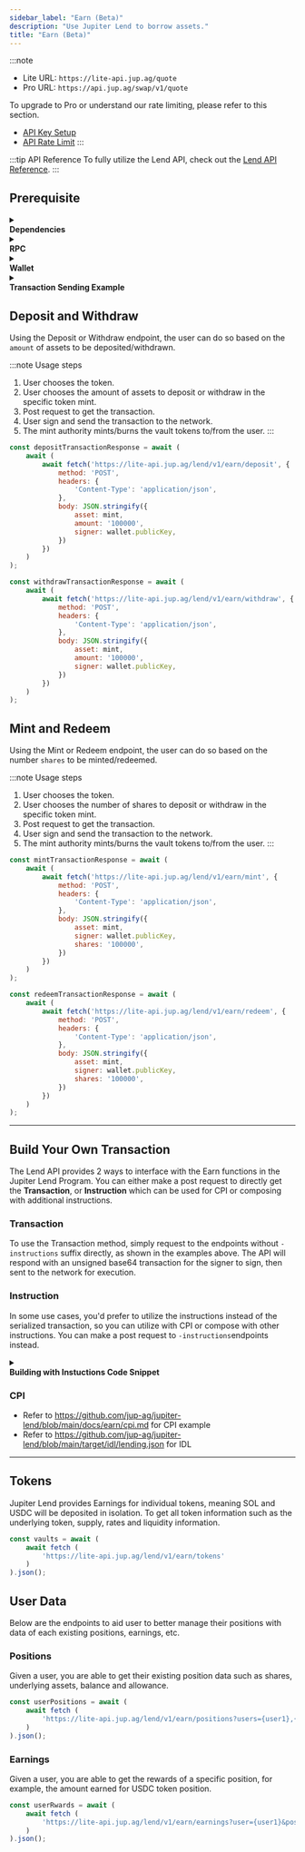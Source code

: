```yaml
---
sidebar_label: "Earn (Beta)"
description: "Use Jupiter Lend to borrow assets."
title: "Earn (Beta)"
---
```


<head>
    <title>Earn (Beta)</title>
    <meta name="twitter:card" content="summary" />
</head>

:::note
- Lite URL: `https://lite-api.jup.ag/quote`
- Pro URL: `https://api.jup.ag/swap/v1/quote`

To upgrade to Pro or understand our rate limiting, please refer to this section.
- [API Key Setup](/docs/api-setup)
- [API Rate Limit](/docs/api-rate-limit)
:::

:::tip API Reference
To fully utilize the Lend API, check out the [Lend API Reference](/docs/api/lend-api).
:::

## Prerequisite

<details>
    <summary>
        <div>
            <div>
                <b>Dependencies</b>
            </div>
        </div>
    </summary>

```bash
npm install @solana/web3.js@1 # Using v1 of web3.js instead of v2
npm install dotenv # If required for wallet setup
```
</details>

<details>
    <summary>
        <div>
            <div>
                <b>RPC</b>
            </div>
        </div>
    </summary>

**Set up RPC**

:::note
Solana provides a [default RPC endpoint](https://solana.com/docs/core/clusters). However, as your application grows, we recommend you to always use your own or provision a 3rd party provider’s RPC endpoint such as [Helius](https://helius.dev/) or [Triton](https://triton.one/).
:::

```jsx
import { Connection } from "@solana/web3.js";
const connection = new Connection('https://api.mainnet-beta.solana.com');
```
</details>

<details>
    <summary>
        <div>
            <div>
                <b>Wallet</b>
            </div>
        </div>
    </summary>

**Set up Development Wallet**

:::note
- You can paste in your private key for testing purposes but this is not recommended for production applications.
- If you want to store your private key in the project directly, you can do it via a `.env` file.
:::

To set up a development wallet via `.env` file, you can use the following script.

```jsx
// index.js
import { Keypair } from '@solana/web3.js';
import dotenv from 'dotenv';
require('dotenv').config();

const wallet = Keypair.fromSecretKey(bs58.decode(process.env.PRIVATE_KEY || ''));
```

```bash
# .env
PRIVATE_KEY=""
```

To set up a development wallet via a wallet generated via [Solana CLI](https://solana.com/docs/intro/installation#solana-cli-basics), you can use the following script.

```jsx
import { Keypair } from '@solana/web3.js';
import fs from 'fs';

const privateKeyArray = JSON.parse(fs.readFileSync('/Path/To/.config/solana/id.json', 'utf8').trim());
const wallet = Keypair.fromSecretKey(new Uint8Array(privateKeyArray));
```
</details>

<details>
    <summary>
        <div>
            <div>
                <b>Transaction Sending Example</b>
            </div>
        </div>
    </summary>

```jsx
transaction.sign([wallet]);
const transactionBinary = transaction.serialize();
console.log(transactionBinary);
console.log(transactionBinary.length);
const blockhashInfo = await connection.getLatestBlockhashAndContext({ commitment: "finalized" });

const signature = await connection.sendRawTransaction(transactionBinary, {
  maxRetries: 0,
  skipPreflight: true,
  preflightCommitment: "confirmed",
});

console.log(`Transaction sent: https://solscan.io/tx/${signature}`);
  
try {
  const confirmation = await connection.confirmTransaction({
    signature,
    blockhash: blockhashInfo.value.blockhash,
    lastValidBlockHeight: blockhashInfo.value.lastValidBlockHeight,
  }, "confirmed");

  if (confirmation.value.err) {
    console.error(`Transaction failed: ${JSON.stringify(confirmation.value.err)}`);
    console.log(`Examine the failed transaction: https://solscan.io/tx/${signature}`);
  } else {
    console.log(`Transaction successful: https://solscan.io/tx/${signature}`);
  }
} catch (error) {
  console.error(`Error confirming transaction: ${error}`);
  console.log(`Examine the transaction status: https://solscan.io/tx/${signature}`);
};
```

</details>

## Deposit and Withdraw

Using the Deposit or Withdraw endpoint, the user can do so based on the `amount` of assets to be deposited/withdrawn.

:::note Usage steps
1. User chooses the token.
2. User chooses the amount of assets to deposit or withdraw in the specific token mint.
3. Post request to get the transaction.
4. User sign and send the transaction to the network.
4. The mint authority mints/burns the vault tokens to/from the user.
:::

```jsx
const depositTransactionResponse = await (
    await (
        await fetch('https://lite-api.jup.ag/lend/v1/earn/deposit', {
            method: 'POST',
            headers: {
                'Content-Type': 'application/json',
            },
            body: JSON.stringify({
                asset: mint,
                amount: '100000',
                signer: wallet.publicKey,
            })
        })
    )
);
```
```jsx
const withdrawTransactionResponse = await (
    await (
        await fetch('https://lite-api.jup.ag/lend/v1/earn/withdraw', {
            method: 'POST',
            headers: {
                'Content-Type': 'application/json',
            },
            body: JSON.stringify({
                asset: mint,
                amount: '100000',
                signer: wallet.publicKey,
            })
        })
    )
);
```

## Mint and Redeem

Using the Mint or Redeem endpoint, the user can do so based on the number `shares` to be minted/redeemed.

:::note Usage steps
1. User chooses the token.
2. User chooses the number of shares to deposit or withdraw in the specific token mint.
3. Post request to get the transaction.
4. User sign and send the transaction to the network.
4. The mint authority mints/burns the vault tokens to/from the user.
:::

```jsx
const mintTransactionResponse = await (
    await (
        await fetch('https://lite-api.jup.ag/lend/v1/earn/mint', {
            method: 'POST',
            headers: {
                'Content-Type': 'application/json',
            },
            body: JSON.stringify({
                asset: mint,
                signer: wallet.publicKey,
                shares: '100000',
            })
        })
    )
);
```
```jsx
const redeemTransactionResponse = await (
    await (
        await fetch('https://lite-api.jup.ag/lend/v1/earn/redeem', {
            method: 'POST',
            headers: {
                'Content-Type': 'application/json',
            },
            body: JSON.stringify({
                asset: mint,
                signer: wallet.publicKey,
                shares: '100000',
            })
        })
    )
);
```

---

## Build Your Own Transaction

The Lend API provides 2 ways to interface with the Earn functions in the Jupiter Lend Program. You can either make a post request to directly get the **Transaction**, or **Instruction** which can be used for CPI or composing with additional instructions.

### Transaction

To use the Transaction method, simply request to the endpoints without `-instructions` suffix directly, as shown in the examples above. The API will respond with an unsigned base64 transaction for the signer to sign, then sent to the network for execution.

### Instruction

In some use cases, you'd prefer to utilize the instructions instead of the serialized transaction, so you can utilize with CPI or compose with other instructions. You can make a post request to `-instructions`endpoints instead.

<details>
    <summary>
        <div>
            <div>
                <b>Building with Instuctions Code Snippet</b>
            </div>
        </div>
    </summary>
Example code snippet of using `/deposit-instructions` endpoint and building a transaction with the instructions.

```jsx
import { Connection, Keypair, PublicKey, TransactionMessage, TransactionInstruction, VersionedTransaction } from '@solana/web3.js';
import fs from 'fs';

const privateKeyArray = JSON.parse(fs.readFileSync('/Path/to/private/key', 'utf8').trim());
const wallet = Keypair.fromSecretKey(new Uint8Array(privateKeyArray));
const connection = new Connection('insert-your-own-rpc');

const depositIx = await (
    await fetch (
        'https://lite-api.jup.ag/lend/v1/earn/deposit-instructions', {
            method: 'POST',
            headers: {
                'Content-Type': 'application/json',
            },
            body: JSON.stringify({
                asset: 'EPjFWdd5AufqSSqeM2qN1xzybapC8G4wEGGkZwyTDt1v',
                amount: '1000000',
                signer: wallet.publicKey,
            }, null, 2)
        }
    )
).json();

console.log(JSON.stringify(depositIx, null, 2));

const deserializeInstruction = (instruction) => {
    return new TransactionInstruction({
    programId: new PublicKey(instruction.programId),
    keys: instruction.accounts.map((key) => ({
        pubkey: new PublicKey(key.pubkey),
        isSigner: key.isSigner,
        isWritable: key.isWritable,
    })),
    data: Buffer.from(instruction.data, 'base64'),
    });
};

const blockhash = (await connection.getLatestBlockhash()).blockhash;
const messageV0 = new TransactionMessage({
    payerKey: wallet.publicKey,
    recentBlockhash: blockhash,
    instructions: [
        ...depositIx.instructions.map(deserializeInstruction)
    ],
}).compileToV0Message();

const transaction = new VersionedTransaction(messageV0);
transaction.sign([wallet]);
const transactionBinary = transaction.serialize();
console.log(transactionBinary);
console.log(transactionBinary.length);
const blockhashInfo = await connection.getLatestBlockhashAndContext({ commitment: "finalized" });

const signature = await connection.sendRawTransaction(transactionBinary, {
  maxRetries: 0,
  skipPreflight: true,
  preflightCommitment: "confirmed",
});

console.log(`Transaction sent: https://solscan.io/tx/${signature}`);
  
try {
  const confirmation = await connection.confirmTransaction({
    signature,
    blockhash: blockhashInfo.value.blockhash,
    lastValidBlockHeight: blockhashInfo.value.lastValidBlockHeight,
  }, "confirmed");

  if (confirmation.value.err) {
    console.error(`Transaction failed: ${JSON.stringify(confirmation.value.err)}`);
    console.log(`Examine the failed transaction: https://solscan.io/tx/${signature}`);
  } else {
    console.log(`Transaction successful: https://solscan.io/tx/${signature}`);
  }
} catch (error) {
  console.error(`Error confirming transaction: ${error}`);
  console.log(`Examine the transaction status: https://solscan.io/tx/${signature}`);
};
```
</details>

### CPI

- Refer to https://github.com/jup-ag/jupiter-lend/blob/main/docs/earn/cpi.md for CPI example
- Refer to https://github.com/jup-ag/jupiter-lend/blob/main/target/idl/lending.json for IDL

---

## Tokens

Jupiter Lend provides Earnings for individual tokens, meaning SOL and USDC will be deposited in isolation. To get all token information such as the underlying token, supply, rates and liquidity information.

```jsx
const vaults = await (
    await fetch (
        'https://lite-api.jup.ag/lend/v1/earn/tokens'
    )
).json();
```

## User Data

Below are the endpoints to aid user to better manage their positions with data of each existing positions, earnings, etc.

### Positions

Given a user, you are able to get their existing position data such as shares, underlying assets, balance and allowance.

```jsx
const userPositions = await (
    await fetch (
        'https://lite-api.jup.ag/lend/v1/earn/positions?users={user1},{user2}'
    )
).json();
```

### Earnings

Given a user, you are able to get the rewards of a specific position, for example, the amount earned for USDC token position.

```jsx
const userRwards = await (
    await fetch (
        'https://lite-api.jup.ag/lend/v1/earn/earnings?user={user1}&positions={position1},{position2}'
    )
).json();
```
